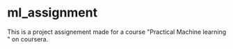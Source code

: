 # ml_assignment

This is a project assignement made for a course "Practical Machine learning " on coursera.

